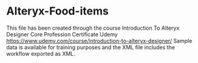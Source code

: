 # Alteryx-Food-items
This file has been created through the course Introduction To Alteryx Designer Core Profession Certificate Udemy 
https://www.udemy.com/course/introduction-to-alteryx-designer/
Sample data is available for training purposes and the XML file includes the workflow exported as XML.
